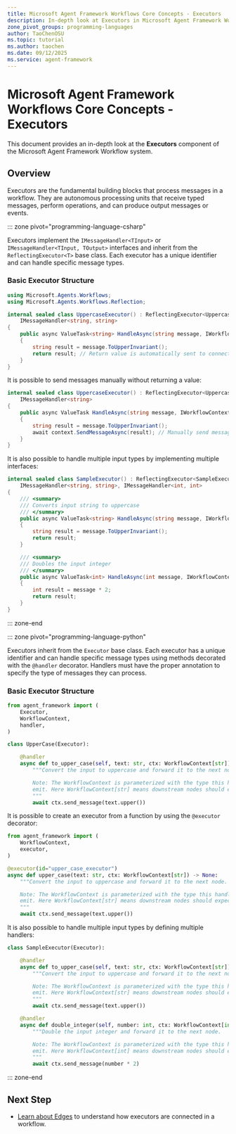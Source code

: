 ```yaml
---
title: Microsoft Agent Framework Workflows Core Concepts - Executors
description: In-depth look at Executors in Microsoft Agent Framework Workflows.
zone_pivot_groups: programming-languages
author: TaoChenOSU
ms.topic: tutorial
ms.author: taochen
ms.date: 09/12/2025
ms.service: agent-framework
---
```


# Microsoft Agent Framework Workflows Core Concepts - Executors

This document provides an in-depth look at the **Executors** component of the Microsoft Agent Framework Workflow system.

## Overview

Executors are the fundamental building blocks that process messages in a workflow. They are autonomous processing units that receive typed messages, perform operations, and can produce output messages or events.

::: zone pivot="programming-language-csharp"

Executors implement the `IMessageHandler<TInput>` or `IMessageHandler<TInput, TOutput>` interfaces and inherit from the `ReflectingExecutor<T>` base class. Each executor has a unique identifier and can handle specific message types.

### Basic Executor Structure

```csharp
using Microsoft.Agents.Workflows;
using Microsoft.Agents.Workflows.Reflection;

internal sealed class UppercaseExecutor() : ReflectingExecutor<UppercaseExecutor>("UppercaseExecutor"),
    IMessageHandler<string, string>
{
    public async ValueTask<string> HandleAsync(string message, IWorkflowContext context)
    {
        string result = message.ToUpperInvariant();
        return result; // Return value is automatically sent to connected executors
    }
}
```

It is possible to send messages manually without returning a value:

```csharp
internal sealed class UppercaseExecutor() : ReflectingExecutor<UppercaseExecutor>("UppercaseExecutor"),
    IMessageHandler<string>
{
    public async ValueTask HandleAsync(string message, IWorkflowContext context)
    {
        string result = message.ToUpperInvariant();
        await context.SendMessageAsync(result); // Manually send messages to connected executors
    }
}
```

It is also possible to handle multiple input types by implementing multiple interfaces:

```csharp
internal sealed class SampleExecutor() : ReflectingExecutor<SampleExecutor>("SampleExecutor"),
    IMessageHandler<string, string>, IMessageHandler<int, int>
{
    /// <summary>
    /// Converts input string to uppercase
    /// </summary>
    public async ValueTask<string> HandleAsync(string message, IWorkflowContext context)
    {
        string result = message.ToUpperInvariant();
        return result;
    }

    /// <summary>
    /// Doubles the input integer
    /// </summary>
    public async ValueTask<int> HandleAsync(int message, IWorkflowContext context)
    {
        int result = message * 2;
        return result;
    }
}
```

::: zone-end

::: zone pivot="programming-language-python"

Executors inherit from the `Executor` base class. Each executor has a unique identifier and can handle specific message types using methods decorated with the `@handler` decorator. Handlers must have the proper annotation to specify the type of messages they can process.

### Basic Executor Structure

```python
from agent_framework import (
    Executor,
    WorkflowContext,
    handler,
)

class UpperCase(Executor):

    @handler
    async def to_upper_case(self, text: str, ctx: WorkflowContext[str]) -> None:
        """Convert the input to uppercase and forward it to the next node.

        Note: The WorkflowContext is parameterized with the type this handler will
        emit. Here WorkflowContext[str] means downstream nodes should expect str.
        """
        await ctx.send_message(text.upper())
```

It is possible to create an executor from a function by using the `@executor` decorator:

```python
from agent_framework import (
    WorkflowContext,
    executor,
)

@executor(id="upper_case_executor")
async def upper_case(text: str, ctx: WorkflowContext[str]) -> None:
    """Convert the input to uppercase and forward it to the next node.

    Note: The WorkflowContext is parameterized with the type this handler will
    emit. Here WorkflowContext[str] means downstream nodes should expect str.
    """
    await ctx.send_message(text.upper())
```

It is also possible to handle multiple input types by defining multiple handlers:

```python
class SampleExecutor(Executor):

    @handler
    async def to_upper_case(self, text: str, ctx: WorkflowContext[str]) -> None:
        """Convert the input to uppercase and forward it to the next node.

        Note: The WorkflowContext is parameterized with the type this handler will
        emit. Here WorkflowContext[str] means downstream nodes should expect str.
        """
        await ctx.send_message(text.upper())

    @handler
    async def double_integer(self, number: int, ctx: WorkflowContext[int]) -> None:
        """Double the input integer and forward it to the next node.

        Note: The WorkflowContext is parameterized with the type this handler will
        emit. Here WorkflowContext[int] means downstream nodes should expect int.
        """
        await ctx.send_message(number * 2)
```

::: zone-end

## Next Step

- [Learn about Edges](./edges.md) to understand how executors are connected in a workflow.
